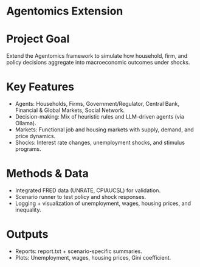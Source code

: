 # Agentomics Extension

# Project Goal  
Extend the Agentomics framework to simulate how household, firm, and policy decisions aggregate into macroeconomic outcomes under shocks.  

# Key Features  
- Agents: Households, Firms, Government/Regulator, Central Bank, Financial & Global Markets, Social Network.  
- Decision-making: Mix of heuristic rules and LLM-driven agents (via Ollama).  
- Markets: Functional job and housing markets with supply, demand, and price dynamics.  
- Shocks: Interest rate changes, unemployment shocks, and stimulus programs.  

# Methods & Data  
- Integrated FRED data (UNRATE, CPIAUCSL) for validation.  
- Scenario runner to test policy and shock responses.  
- Logging + visualization of unemployment, wages, housing prices, and inequality.  

# Outputs  
- Reports: report.txt + scenario-specific summaries.  
- Plots: Unemployment, wages, housing prices, Gini coefficient.  
